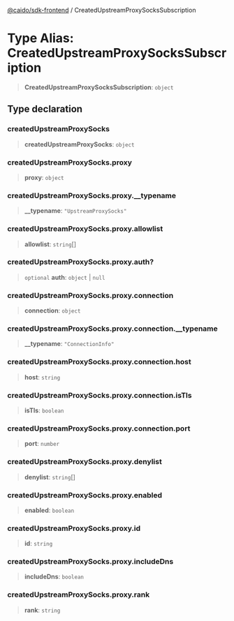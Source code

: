 [@caido/sdk-frontend](../index.md) / CreatedUpstreamProxySocksSubscription

# Type Alias: CreatedUpstreamProxySocksSubscription

> **CreatedUpstreamProxySocksSubscription**: `object`

## Type declaration

### createdUpstreamProxySocks

> **createdUpstreamProxySocks**: `object`

### createdUpstreamProxySocks.proxy

> **proxy**: `object`

### createdUpstreamProxySocks.proxy.\_\_typename

> **\_\_typename**: `"UpstreamProxySocks"`

### createdUpstreamProxySocks.proxy.allowlist

> **allowlist**: `string`[]

### createdUpstreamProxySocks.proxy.auth?

> `optional` **auth**: `object` \| `null`

### createdUpstreamProxySocks.proxy.connection

> **connection**: `object`

### createdUpstreamProxySocks.proxy.connection.\_\_typename

> **\_\_typename**: `"ConnectionInfo"`

### createdUpstreamProxySocks.proxy.connection.host

> **host**: `string`

### createdUpstreamProxySocks.proxy.connection.isTls

> **isTls**: `boolean`

### createdUpstreamProxySocks.proxy.connection.port

> **port**: `number`

### createdUpstreamProxySocks.proxy.denylist

> **denylist**: `string`[]

### createdUpstreamProxySocks.proxy.enabled

> **enabled**: `boolean`

### createdUpstreamProxySocks.proxy.id

> **id**: `string`

### createdUpstreamProxySocks.proxy.includeDns

> **includeDns**: `boolean`

### createdUpstreamProxySocks.proxy.rank

> **rank**: `string`
